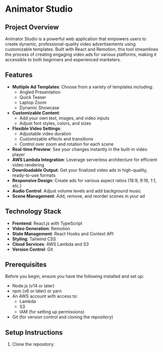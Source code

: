# Animator Studio

## Project Overview

Animator Studio is a powerful web application that empowers users to create dynamic, professional-quality video advertisements using customizable templates. Built with React and Remotion, this tool streamlines the process of creating engaging video ads for various platforms, making it accessible to both beginners and experienced marketers.

## Features

- **Multiple Ad Templates**: Choose from a variety of templates including:
  - Angled Presentation
  - Quick Teaser
  - Laptop Zoom
  - Dynamic Showcase
- **Customizable Content**: 
  - Add your own text, images, and video inputs
  - Adjust font styles, colors, and sizes
- **Flexible Video Settings**:
  - Adjustable video duration
  - Customizable effects and transitions
  - Control over zoom and rotation for each scene
- **Real-time Preview**: See your changes instantly in the built-in video player
- **AWS Lambda Integration**: Leverage serverless architecture for efficient video rendering
- **Downloadable Output**: Get your finalized video ads in high-quality, ready-to-use formats
- **Responsive Design**: Create ads for various aspect ratios (16:9, 9:16, 1:1, etc.)
- **Audio Control**: Adjust volume levels and add background music
- **Scene Management**: Add, remove, and reorder scenes in your ad

## Technology Stack

- **Frontend**: React.js with TypeScript
- **Video Generation**: Remotion
- **State Management**: React Hooks and Context API
- **Styling**: Tailwind CSS
- **Cloud Services**: AWS Lambda and S3
- **Version Control**: Git

## Prerequisites

Before you begin, ensure you have the following installed and set up:

- Node.js (v14 or later)
- npm (v6 or later) or yarn
- An AWS account with access to:
  - Lambda
  - S3
  - IAM (for setting up permissions)
- Git (for version control and cloning the repository)

## Setup Instructions

1. Clone the repository:

